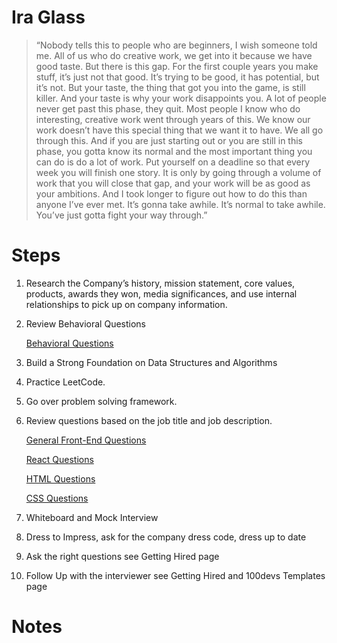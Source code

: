 # **Ira Glass**

> “Nobody tells this to people who are beginners, I wish someone told me. All of us who do creative work, we get into it because we have good taste. But there is this gap. For the first couple years you make stuff, it’s just not that good. It’s trying to be good, it has potential, but it’s not. But your taste, the thing that got you into the game, is still killer. And your taste is why your work disappoints you. A lot of people never get past this phase, they quit. Most people I know who do interesting, creative work went through years of this. We know our work doesn’t have this special thing that we want it to have. We all go through this. And if you are just starting out or you are still in this phase, you gotta know its normal and the most important thing you can do is do a lot of work. Put yourself on a deadline so that every week you will finish one story. It is only by going through a volume of work that you will close that gap, and your work will be as good as your ambitions. And I took longer to figure out how to do this than anyone I’ve ever met. It’s gonna take awhile. It’s normal to take awhile. You’ve just gotta fight your way through.”
>

# Steps

1. Research the Company’s history, mission statement, core values, products, awards they won, media significances, and use internal relationships to pick up on company information. 
2. Review Behavioral Questions 
    
    [Behavioral Questions](https://www.notion.so/Behavioral-Questions-14da8a10a70d80cd901bcbccdf552f45?pvs=21)
    
3. Build a Strong Foundation on Data Structures and Algorithms
4. Practice LeetCode.
5. Go over problem solving framework.
6. Review questions based on the job title and job description.
    
    [General Front-End Questions](https://www.notion.so/General-Front-End-Questions-86f3e8d043e34374b5953188fc06d701?pvs=21)
    
    [React Questions](https://www.notion.so/React-Questions-3956e9b08a3b47a2a6f363b163a6856e?pvs=21)
    
    [HTML Questions](https://www.notion.so/HTML-Questions-14fa8a10a70d80c1a4aacbfbba788aa2?pvs=21)
    
    [CSS Questions](https://www.notion.so/CSS-Questions-14fa8a10a70d80488ab3c5a9c04cdcf9?pvs=21)
    
7. Whiteboard and Mock Interview
8. Dress to Impress, ask for the company dress code, dress up to date 
9. Ask the right questions see Getting Hired page
10. Follow Up with the interviewer see Getting Hired and 100devs Templates page

# Notes